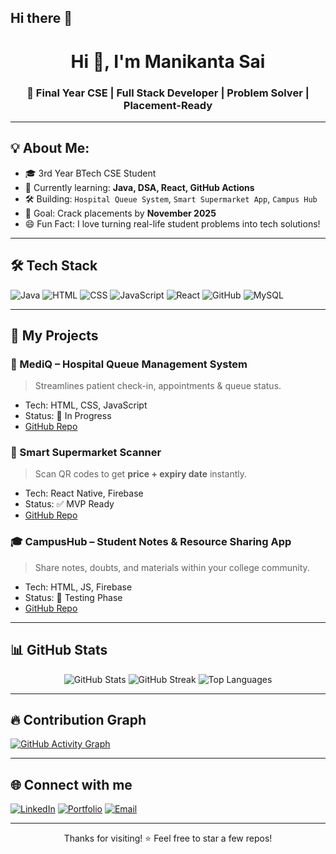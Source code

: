 ## Hi there 👋
<h1 align="center">Hi 👋, I'm Manikanta Sai</h1>
<h3 align="center">🚀 Final Year CSE | Full Stack Developer | Problem Solver | Placement-Ready</h3>

---

## 💡 About Me:
- 🎓 3rd Year BTech CSE Student
- 🌱 Currently learning: **Java, DSA, React, GitHub Actions**
- 🛠️ Building: `Hospital Queue System`, `Smart Supermarket App`, `Campus Hub`
- 🎯 Goal: Crack placements by **November 2025**
- 😄 Fun Fact: I love turning real-life student problems into tech solutions!

---

## 🛠️ Tech Stack
![Java](https://img.shields.io/badge/Java-ED8B00?style=flat-square&logo=java&logoColor=white)
![HTML](https://img.shields.io/badge/HTML5-e34c26?style=flat-square&logo=html5&logoColor=white)
![CSS](https://img.shields.io/badge/CSS3-1572B6?style=flat-square&logo=css3&logoColor=white)
![JavaScript](https://img.shields.io/badge/JavaScript-f0db4f?style=flat-square&logo=javascript&logoColor=black)
![React](https://img.shields.io/badge/React-20232a?style=flat-square&logo=react&logoColor=61dafb)
![GitHub](https://img.shields.io/badge/GitHub-100000?style=flat-square&logo=github&logoColor=white)
![MySQL](https://img.shields.io/badge/MySQL-00758F?style=flat-square&logo=mysql&logoColor=white)

---

## 💼 My Projects

### 🏥 MediQ – Hospital Queue Management System
> Streamlines patient check-in, appointments & queue status.
- Tech: HTML, CSS, JavaScript
- Status: 🚧 In Progress
- [GitHub Repo](https://github.com/your-repo)

### 🛒 Smart Supermarket Scanner
> Scan QR codes to get **price + expiry date** instantly.
- Tech: React Native, Firebase
- Status: ✅ MVP Ready
- [GitHub Repo](https://github.com/your-repo)

### 🎓 CampusHub – Student Notes & Resource Sharing App
> Share notes, doubts, and materials within your college community.
- Tech: HTML, JS, Firebase
- Status: 🧪 Testing Phase
- [GitHub Repo](https://github.com/your-repo)

---

## 📊 GitHub Stats

<p align="center">
  <img src="https://github-readme-stats.vercel.app/api?username=manikantasaiofficial&show_icons=true&theme=tokyonight" alt="GitHub Stats"/>
  <img src="https://github-readme-streak-stats.herokuapp.com?user=manikantasaiofficial&theme=tokyonight" alt="GitHub Streak"/>
  <img src="https://github-readme-stats.vercel.app/api/top-langs/?username=manikantasaiofficial&layout=compact&theme=tokyonight" alt="Top Languages"/>
</p>

---

## 🔥 Contribution Graph
[![GitHub Activity Graph](https://github-readme-activity-graph.vercel.app/graph?username=manikantasaiofficial&theme=tokyo-night)](https://github.com/ashutosh00710/github-readme-activity-graph)

---

## 🌐 Connect with me

[![LinkedIn](https://img.shields.io/badge/LinkedIn-blue?style=flat-square&logo=linkedin&logoColor=white)](https://linkedin.com/in/your-link)
[![Portfolio](https://img.shields.io/badge/Portfolio-black?style=flat-square&logo=github&logoColor=white)](https://your-portfolio-link.com)
[![Email](https://img.shields.io/badge/Email-D14836?style=flat-square&logo=gmail&logoColor=white)](mailto:your@email.com)

---

<p align="center">Thanks for visiting! ⭐ Feel free to star a few repos!</p>

<!--
**23A91A0578/23A91A0578** is a ✨ _special_ ✨ repository because its `README.md` (this file) appears on your GitHub profile.

Here are some ideas to get you started:

- 🔭 I’m currently working on ...
- 🌱 I’m currently learning ...
- 👯 I’m looking to collaborate on ...
- 🤔 I’m looking for help with ...
- 💬 Ask me about ...
- 📫 How to reach me: ...
- 😄 Pronouns: ...
- ⚡ Fun fact: ...
-->
